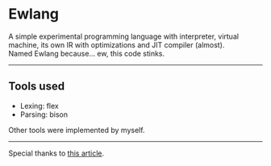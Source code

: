 # Ewlang

A simple experimental programming language with interpreter, virtual machine, its own IR with optimizations and JIT compiler (almost). \
Named Ewlang because... ew, this code stinks.

---

## Tools used

- Lexing: flex
- Parsing: bison

Other tools were implemented by myself.

---

Special thanks to [this article](https://arcb.csc.ncsu.edu/~mueller/codeopt/codeopt00/y_man.pdf).
